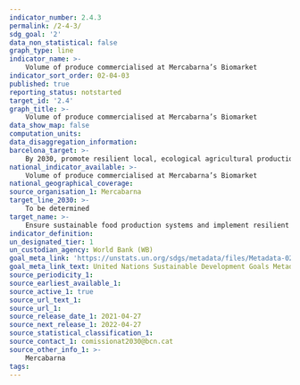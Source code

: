 ```yaml
---
indicator_number: 2.4.3
permalink: /2-4-3/
sdg_goal: '2'
data_non_statistical: false
graph_type: line
indicator_name: >-
    Volume of produce commercialised at Mercabarna’s Biomarket
indicator_sort_order: 02-04-03
published: true
reporting_status: notstarted
target_id: '2.4'
graph_title: >-
    Volume of produce commercialised at Mercabarna’s Biomarket
data_show_map: false
computation_units: 
data_disaggregation_information:
barcelona_target: >-
	By 2030, promote resilient local, ecological agricultural production through the retail and wholesale commercial network and promote the adoption of the Planetary Health Diet
national_indicator_available: >-
	Volume of produce commercialised at Mercabarna’s Biomarket
national_geographical_coverage:  
source_organisation_1: Mercabarna
target_line_2030: >-
    To be determined
target_name: >-
	Ensure sustainable food production systems and implement resilient agricultural practices that increase productivity and production, help to maintain ecosystems, and strengthen capacity for adaptation to climate change, extreme weather, droughts, flooding and other disasters while also progressively improving land and soil quality
indicator_definition:
un_designated_tier: 1
un_custodian_agency: World Bank (WB)
goal_meta_link: 'https://unstats.un.org/sdgs/metadata/files/Metadata-02-04-01.pdf'
goal_meta_link_text: United Nations Sustainable Development Goals Metadata (pdf 894kB)
source_periodicity_1: 
source_earliest_available_1: 
source_active_1: true
source_url_text_1: 
source_url_1: 
source_release_date_1: 2021-04-27
source_next_release_1: 2022-04-27
source_statistical_classification_1: 
source_contact_1: comissionat2030@bcn.cat
source_other_info_1: >-
    Mercabarna
tags:
---
```


